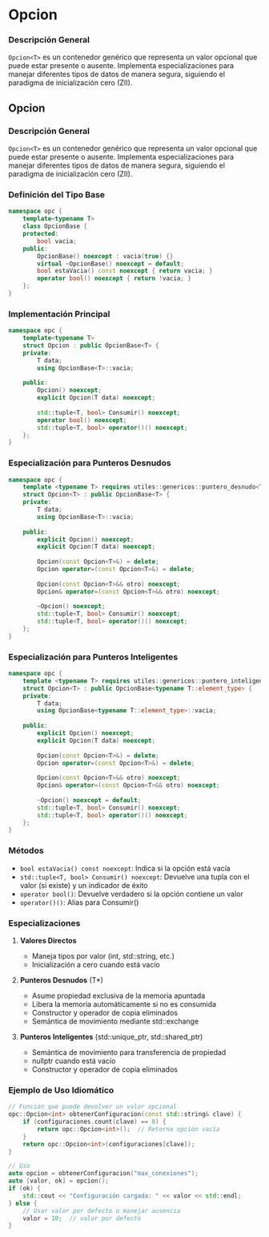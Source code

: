 # Opcion<T>

### Descripción General
`Opcion<T>` es un contenedor genérico que representa un valor opcional que puede estar presente o ausente. Implementa especializaciones para manejar diferentes tipos de datos de manera segura, siguiendo el paradigma de inicialización cero (ZII).


## Opcion<T>

### Descripción General
`Opcion<T>` es un contenedor genérico que representa un valor opcional que puede estar presente o ausente. Implementa especializaciones para manejar diferentes tipos de datos de manera segura, siguiendo el paradigma de inicialización cero (ZII).

### Definición del Tipo Base
```cpp
namespace opc {
    template<typename T>
    class OpcionBase {
    protected:
        bool vacia;
    public:
        OpcionBase() noexcept : vacia(true) {}
        virtual ~OpcionBase() noexcept = default;
        bool estaVacia() const noexcept { return vacia; }
        operator bool() noexcept { return !vacia; }
    };
}
```

### Implementación Principal
```cpp
namespace opc {
    template<typename T>
    struct Opcion : public OpcionBase<T> {
    private:
        T data;
        using OpcionBase<T>::vacia;
        
    public:
        Opcion() noexcept;
        explicit Opcion(T data) noexcept;
        
        std::tuple<T, bool> Consumir() noexcept;
        operator bool() noexcept;
        std::tuple<T, bool> operator()() noexcept;
    };
}
```

### Especialización para Punteros Desnudos
```cpp
namespace opc {
    template <typename T> requires utiles::genericos::puntero_desnudo<T>
    struct Opcion<T> : public OpcionBase<T> {
    private:
        T data;
        using OpcionBase<T>::vacia;
        
    public:
        explicit Opcion() noexcept;
        explicit Opcion(T data) noexcept;
        
        Opcion(const Opcion<T>&) = delete;
        Opcion operator=(const Opcion<T>&) = delete;
        
        Opcion(const Opcion<T>&& otro) noexcept;
        Opcion& operator=(const Opcion<T>&& otro) noexcept;
        
        ~Opcion() noexcept;
        std::tuple<T, bool> Consumir() noexcept;
        std::tuple<T, bool> operator()() noexcept;
    };
}
```

### Especialización para Punteros Inteligentes
```cpp
namespace opc {
    template <typename T> requires utiles::genericos::puntero_inteligente<T>
    struct Opcion<T> : public OpcionBase<typename T::element_type> {
    private:
        T data;
        using OpcionBase<typename T::element_type>::vacia;
        
    public:
        explicit Opcion() noexcept;
        explicit Opcion(T data) noexcept;
        
        Opcion(const Opcion<T>&) = delete;
        Opcion operator=(const Opcion<T>&) = delete;
        
        Opcion(const Opcion<T>&& otro) noexcept;
        Opcion& operator=(const Opcion<T>&& otro) noexcept;
        
        ~Opcion() noexcept = default;
        std::tuple<T, bool> Consumir() noexcept;
        std::tuple<T, bool> operator()() noexcept;
    };
}
```

### Métodos
- `bool estaVacia() const noexcept`: Indica si la opción está vacía
- `std::tuple<T, bool> Consumir() noexcept`: Devuelve una tupla con el valor (si existe) y un indicador de éxito
- `operator bool()`: Devuelve verdadero si la opción contiene un valor
- `operator()()`: Alias para Consumir()

### Especializaciones
1. **Valores Directos**
   - Maneja tipos por valor (int, std::string, etc.)
   - Inicialización a cero cuando está vacío

2. **Punteros Desnudos** (T*)
   - Asume propiedad exclusiva de la memoria apuntada
   - Libera la memoria automáticamente si no es consumida
   - Constructor y operador de copia eliminados
   - Semántica de movimiento mediante std::exchange

3. **Punteros Inteligentes** (std::unique_ptr<T>, std::shared_ptr<T>)
   - Semántica de movimiento para transferencia de propiedad
   - nullptr cuando está vacío
   - Constructor y operador de copia eliminados

### Ejemplo de Uso Idiomático
```cpp
// Función que puede devolver un valor opcional
opc::Opcion<int> obtenerConfiguracion(const std::string& clave) {
    if (configuraciones.count(clave) == 0) {
        return opc::Opcion<int>();  // Retorna opción vacía
    }
    return opc::Opcion<int>(configuraciones[clave]);
}

// Uso
auto opcion = obtenerConfiguracion("max_conexiones");
auto [valor, ok] = opcion();
if (ok) {
    std::cout << "Configuración cargada: " << valor << std::endl;
} else {
    // Usar valor por defecto o manejar ausencia
    valor = 10;  // valor por defecto
}
```
